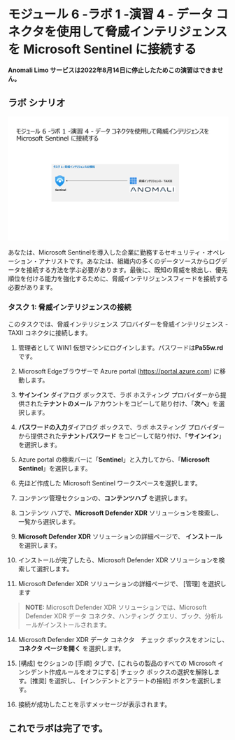 # モジュール 6 -ラボ 1 -演習 4 - データ コネクタを使用して脅威インテリジェンスを Microsoft Sentinel に接続する

**Anomali Limo サービスは2022年8月14日に停止したためこの演習はできません。**

## ラボ シナリオ

![Lab overview.](../Media/SC-200-Lab_Diagrams_Mod6_L1_Ex4.png)

あなたは、Microsoft Sentinelを導入した企業に勤務するセキュリティ・オペレーション・アナリストです。あなたは、組織内の多くのデータソースからログデータを接続する方法を学ぶ必要があります。最後に、既知の脅威を検出し、優先順位を付ける能力を強化するために、脅威インテリジェンスフィードを接続する必要があります。

### タスク 1: 脅威インテリジェンスの接続

このタスクでは、脅威インテリジェンス プロバイダーを脅威インテリジェンス - TAXII コネクタに接続します。

1. 管理者として WIN1 仮想マシンにログインします。パスワードは**Pa55w.rd** です。  

2. Microsoft Edgeブラウザーで Azure portal (https://portal.azure.com) に移動します。

3. **サインイン** ダイアログ ボックスで、ラボ ホスティング プロバイダーから提供された**テナントのメール** アカウントをコピーして貼り付け、「**次へ**」を選択します。

4. **パスワードの入力**ダイアログ ボックスで、ラボ ホスティング プロバイダーから提供された**テナントパスワード** をコピーして貼り付け、「**サインイン**」を選択します。

5. Azure portal の検索バーに「**Sentinel**」と入力してから、「**Microsoft Sentinel**」を選択します。

6. 先ほど作成した Microsoft Sentinel ワークスペースを選択します。

7. コンテンツ管理セクションの、**コンテンツハブ** を選択します。

9. コンテンツ ハブで、**Microsoft Defender XDR** ソリューションを検索し、一覧から選択します。

10. **Microsoft Defender XDR** ソリューションの詳細ページで、 **インストール** を選択します。

11. インストールが完了したら、Microsoft Defender XDR ソリューションを検索して選択します。

12. Microsoft Defender XDR ソリューションの詳細ページで、 [管理] を選択します

  >**NOTE:** Microsoft Defender XDR ソリューションでは、Microsoft Defender XDR データ コネクタ、ハンティング クエリ、ブック、分析ルールがインストールされます。

14. Microsoft Defender XDR データ コネクタ　チェック ボックスをオンにし、**コネクタ ページを開く** を選択します。

15. [構成] セクションの [手順] タブで、[これらの製品のすべての Microsoft インシデント作成ルールをオフにする] チェック ボックスの選択を解除します。[推奨] を選択し、 [インシデントとアラートの接続] ボタンを選択します。

16. 接続が成功したことを示すメッセージが表示されます。


## これでラボは完了です。
